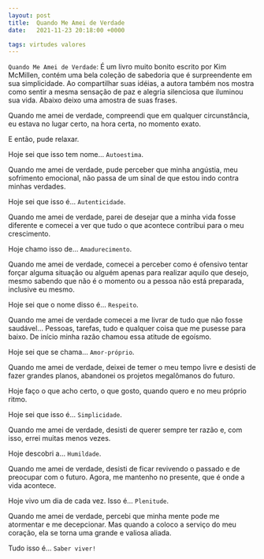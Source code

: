 ```yaml
---
layout: post
title:  Quando Me Amei de Verdade
date:   2021-11-23 20:18:00 +0000

tags: virtudes valores
---
```


`Quando Me Amei de Verdade`: É um livro muito bonito escrito por Kim McMillen, contém uma bela coleção de sabedoria que é surpreendente em sua simplicidade. Ao compartilhar suas idéias, a autora também nos mostra como sentir a mesma sensação de paz e alegria silenciosa que iluminou sua vida. Abaixo deixo uma amostra de suas frases.
 
Quando me amei de verdade, compreendi que em qualquer circunstância, eu estava no lugar certo, na hora certa, no momento exato.

E então, pude relaxar.

Hoje sei que isso tem nome... `Autoestima`.

Quando me amei de verdade, pude perceber que minha angústia, meu sofrimento emocional, não passa de um sinal de que estou indo contra minhas verdades.

Hoje sei que isso é... `Autenticidade`.

Quando me amei de verdade, parei de desejar que a minha vida fosse diferente e comecei a ver que tudo o que acontece contribui para o meu crescimento.

Hoje chamo isso de... `Amadurecimento`.

Quando me amei de verdade, comecei a perceber como é ofensivo tentar forçar alguma situação ou alguém apenas para realizar aquilo que desejo, mesmo sabendo que 
não é o momento ou a pessoa não está preparada, inclusive eu mesmo.

Hoje sei que o nome disso é... `Respeito`.

Quando me amei de verdade comecei a me livrar de tudo que não fosse saudável... Pessoas, tarefas, tudo e qualquer coisa que me pusesse para baixo. De início minha razão chamou essa atitude de egoísmo.

Hoje sei que se chama... `Amor-próprio`.

Quando me amei de verdade, deixei de temer o meu tempo livre e desisti de fazer grandes planos, abandonei os projetos megalômanos do futuro.

Hoje faço o que acho certo, o que gosto, quando quero e no meu próprio ritmo.

Hoje sei que isso é... `Simplicidade`.

Quando me amei de verdade, desisti de querer sempre ter razão e, com isso, errei muitas menos vezes.

Hoje descobri a... `Humildade`.

Quando me amei de verdade, desisti de ficar revivendo o passado e de preocupar com o futuro. Agora, me mantenho no presente, que é onde a vida acontece.

Hoje vivo um dia de cada vez. Isso é... `Plenitude`.
 
Quando me amei de verdade, percebi que minha mente pode me atormentar e me decepcionar. Mas quando a coloco a serviço do meu coração, ela se torna uma grande e valiosa aliada.

Tudo isso é... `Saber viver!`
